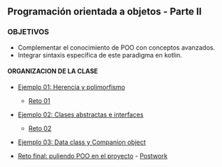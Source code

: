 ## Programación orientada a objetos - Parte II

### OBJETIVOS 

- Complementar el conocimiento de POO con conceptos avanzados.
- Integrar sintaxis específica de este paradigma en kotlin.

#### ORGANIZACION DE LA CLASE 

- [Ejemplo 01: Herencia y polimorfismo](Ejemplo-01)
	- [Reto 01](Reto-01)
		
- [Ejemplo 02: Clases abstractas e interfaces](Ejemplo-02)
	- [Reto 02](Reto-02)
		
- [Ejemplo 03: Data class y Companion object](Ejemplo-03)

- [Reto final: puliendo POO en el proyecto](Reto-final)
- [Postwork](Postwork)


	
